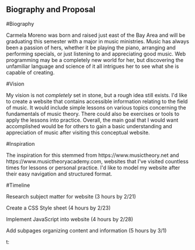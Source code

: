 ## Biography and Proposal
#Biography
<p>Carmela Moreno was born and raised just east of the Bay Area and will be graduating this semester with a major in music ministries. Music has always been a passion of hers, whether it be playing the piano, arranging and performing specials, or just listening to and appreciating good music. Web programming may be a completely new world for her, but discovering the unfamiliar language and science of it all intrigues her to see what she is capable of creating.</p>
#Vision
<p> My vision is not <i>completely</i> set in stone, but a rough idea still exists. I'd like to create a website that contains accessible information relating to the field of music. It would include simple lessons on various topics concerning the fundamentals of music theory. There could also be exercises or tools to apply the lessons into practice. Overall, the main goal that I would want accomplished would be for others to gain a basic understanding and appreciation of music after visiting this conceptual website.</p>
#Inspiration
<p> The inspiration for this stemmed from https://www.musictheory.net and https://www.musictheoryacademy.com, websites that I've visited countless times for lessons or personal practice. I'd like to model my website after their easy navigation and structured format.</p>
#Timeline
<p>Research subject matter for website (3 hours by 2/21)</p>
<p>Create a CSS Style sheet (4 hours by 2/23)</p>
<p>Implement JavaScript into website (4 hours by 2/28)</p>
<p>Add subpages organizing content and information (5 hours by 3/1)</p>t:
